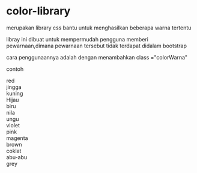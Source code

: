 # color-library

merupakan library css bantu untuk menghasilkan beberapa warna tertentu

libray ini dibuat untuk mempermudah pengguna memberi pewarnaan,dimana pewarnaan tersebut tidak terdapat didalam bootstrap

cara penggunaannya adalah dengan menambahkan class ="colorWarna"

contoh
  <div class="colorMerah">red</div>
    <div class="colorJingga">jingga</div>
    <div class="colorKuning">kuning</div>
    <div class="colorHijau">Hijau</div>
    <div class="colorBiru">biru</div>
    <div class="colorNila">nila</div>
    <div class="colorUngu">ungu</div>
    <div class="colorViolet">violet</div>
    <div class="colorPink">pink</div>
    <div class="colorMagenta">magenta</div>
    <div class="colorBrown">brown</div>
    <div class="colorCoklat">coklat</div>
    <div class="colorAbu">abu-abu</div>
    <div class="colorGrey">grey</div>
